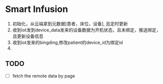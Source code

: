 # Smart Infusion
1. 初始化，从云端拿到元数据[患者，床位，设备], 且定时更新
2. 收到iot发到device_data发来的设备数据为开机状态，且未绑定，推送绑定，且更新设备信息
3. 收到iot发来的bingding,修改patient的device_id为绑定id
4. 


## TODO
- [ ] fetch the remote data by page
